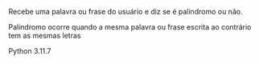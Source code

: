 Recebe uma palavra ou frase do usuário e diz se é palindromo ou não.

Palindromo ocorre quando a mesma palavra ou frase escrita ao contrário tem as mesmas letras


Python 3.11.7
